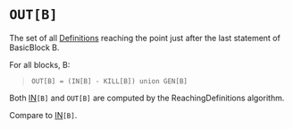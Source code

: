 # `OUT[B]` #

The set of all [Definitions](Definitions.md) reaching the point just after the last statement of BasicBlock B.

For all blocks, B:

> `OUT[B] = (IN[B] - KILL[B]) union GEN[B]`

Both [IN](IN.md)`[B]` and `OUT[B]` are computed by the ReachingDefinitions algorithm.

Compare to [IN](IN.md)`[B]`.